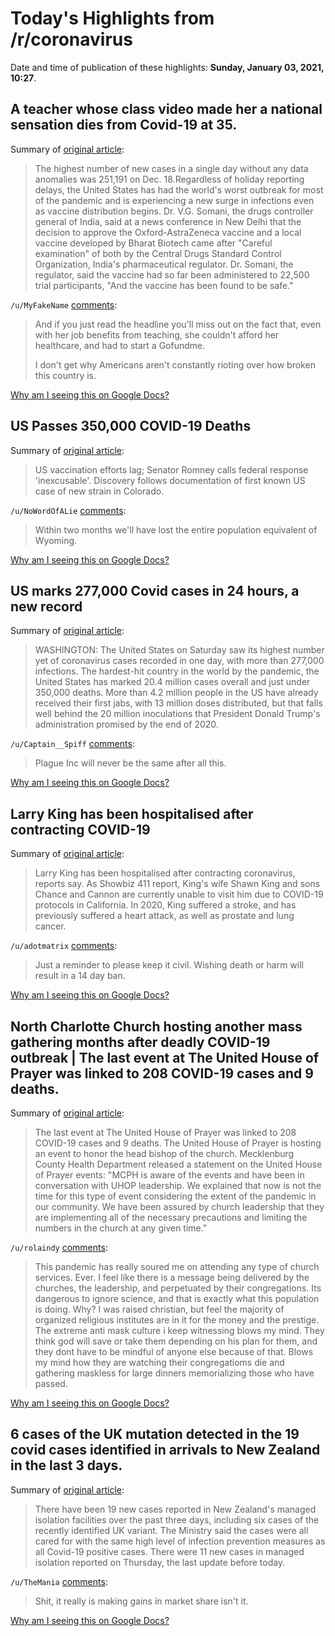 # Today's Highlights from /r/coronavirus

Date and time of publication of these highlights: **Sunday, January 03, 2021, 10:27**.

## A teacher whose class video made her a national sensation dies from Covid-19 at 35.

Summary of [original article](https://www.nytimes.com/2021/01/03/world/a-teacher-whose-class-video-made-her-a-national-sensation-dies-from-covid-19-at-35.html?smid=tw-nytimes&smtyp=cur):

> The highest number of new cases in a single day without any data anomalies was 251,191 on Dec. 18.Regardless of holiday reporting delays, the United States has had the world's worst outbreak for most of the pandemic and is experiencing a new surge in infections even as vaccine distribution begins. Dr. V.G. Somani, the drugs controller general of India, said at a news conference in New Delhi that the decision to approve the Oxford-AstraZeneca vaccine and a local vaccine developed by Bharat Biotech came after "Careful examination" of both by the Central Drugs Standard Control Organization, India's pharmaceutical regulator. Dr. Somani, the regulator, said the vaccine had so far been administered to 22,500 trial participants, "And the vaccine has been found to be safe."

`/u/MyFakeName` [comments](https://www.reddit.com/r/Coronavirus/comments/kpljz8/a_teacher_whose_class_video_made_her_a_national/):

> And if you just read the headline you'll miss out on the fact that, even with her job benefits from teaching, she couldn't afford her healthcare, and had to start a Gofundme.
> 
> I don't get why Americans aren't constantly rioting over how broken this country is.

[Why am I seeing this on Google Docs?](https://docs.google.com/document/d/1Dc6We63vOXIZsc0op-Bt4abqkYjXzOigalQqFxmvvbM/edit?usp=sharing)

## US Passes 350,000 COVID-19 Deaths

Summary of [original article](https://www.voanews.com/covid-19-pandemic/us-passes-350000-covid-19-deaths):

> US vaccination efforts lag; Senator Romney calls federal response 'inexcusable'. Discovery follows documentation of first known US case of new strain in Colorado.

`/u/NoWordOfALie` [comments](https://www.reddit.com/r/Coronavirus/comments/kpjpsz/us_passes_350000_covid19_deaths/):

> Within two months we'll have lost the entire population equivalent of Wyoming.

[Why am I seeing this on Google Docs?](https://docs.google.com/document/d/1Dc6We63vOXIZsc0op-Bt4abqkYjXzOigalQqFxmvvbM/edit?usp=sharing)

## US marks 277,000 Covid cases in 24 hours, a new record

Summary of [original article](https://timesofindia.indiatimes.com/world/us/us-marks-277000-covid-cases-in-24-hours-a-new-record/articleshow/80079208.cms):

> WASHINGTON: The United States on Saturday saw its highest number yet of coronavirus cases recorded in one day, with more than 277,000 infections. The hardest-hit country in the world by the pandemic, the United States has marked 20.4 million cases overall and just under 350,000 deaths. More than 4.2 million people in the US have already received their first jabs, with 13 million doses distributed, but that falls well behind the 20 million inoculations that President Donald Trump's administration promised by the end of 2020.

`/u/Captain__Spiff` [comments](https://www.reddit.com/r/Coronavirus/comments/kphxkx/us_marks_277000_covid_cases_in_24_hours_a_new/):

> Plague Inc will never be the same after all this.

[Why am I seeing this on Google Docs?](https://docs.google.com/document/d/1Dc6We63vOXIZsc0op-Bt4abqkYjXzOigalQqFxmvvbM/edit?usp=sharing)

## Larry King has been hospitalised after contracting COVID-19

Summary of [original article](https://www.nme.com/news/tv/larry-king-has-been-hospitalised-after-contracting-covid-19-2847442):

> Larry King has been hospitalised after contracting coronavirus, reports say. As Showbiz 411 report, King's wife Shawn King and sons Chance and Cannon are currently unable to visit him due to COVID-19 protocols in California. In 2020, King suffered a stroke, and has previously suffered a heart attack, as well as prostate and lung cancer.

`/u/adotmatrix` [comments](https://www.reddit.com/r/Coronavirus/comments/kp640m/larry_king_has_been_hospitalised_after/):

> Just a reminder to please keep it civil. Wishing death or harm will result in a 14 day ban.

[Why am I seeing this on Google Docs?](https://docs.google.com/document/d/1Dc6We63vOXIZsc0op-Bt4abqkYjXzOigalQqFxmvvbM/edit?usp=sharing)

## North Charlotte Church hosting another mass gathering months after deadly COVID-19 outbreak | The last event at The United House of Prayer was linked to 208 COVID-19 cases and 9 deaths.

Summary of [original article](https://www.wltx.com/article/news/local/north-charlotte-church-hosting-another-mass-gathering-months-after-deadly-covid-outbreak-traced-back-to-church/275-8a7b02c9-e728-40e3-8322-19ef2d59f07f):

> The last event at The United House of Prayer was linked to 208 COVID-19 cases and 9 deaths. The United House of Prayer is hosting an event to honor the head bishop of the church. Mecklenburg County Health Department released a statement on the United House of Prayer events: "MCPH is aware of the events and have been in conversation with UHOP leadership. We explained that now is not the time for this type of event considering the extent of the pandemic in our community. We have been assured by church leadership that they are implementing all of the necessary precautions and limiting the numbers in the church at any given time."

`/u/rolaindy` [comments](https://www.reddit.com/r/Coronavirus/comments/kpleyl/north_charlotte_church_hosting_another_mass/):

> This pandemic has really soured me on attending any type of church services. Ever.  I feel like there is a message being delivered by the churches, the leadership, and perpetuated by their congregations. Its dangerous to ignore science, and that is exactly what this population is doing.  Why?  I was raised christian, but feel the majority of organized religious institutes are in it for the money and the prestige.  The extreme anti mask culture i keep witnessing blows my mind.  They think god will save or take them depending on his plan for them, and they dont have to be mindful of anyone else because of that.  Blows my mind how they are watching their congregatioms die and gathering maskless for large dinners memorializing those who have passed.

[Why am I seeing this on Google Docs?](https://docs.google.com/document/d/1Dc6We63vOXIZsc0op-Bt4abqkYjXzOigalQqFxmvvbM/edit?usp=sharing)

## 6 cases of the UK mutation detected in the 19 covid cases identified in arrivals to New Zealand in the last 3 days.

Summary of [original article](https://www.rnz.co.nz/news/national/433973/covid-19-update-19-new-imported-cases-in-past-three-days):

> There have been 19 new cases reported in New Zealand's managed isolation facilities over the past three days, including six cases of the recently identified UK variant. The Ministry said the cases were all cared for with the same high level of infection prevention measures as all Covid-19 positive cases. There were 11 new cases in managed isolation reported on Thursday, the last update before today.

`/u/TheMania` [comments](https://www.reddit.com/r/Coronavirus/comments/kpiu9p/6_cases_of_the_uk_mutation_detected_in_the_19/):

> Shit, it really is making gains in market share isn't it.

[Why am I seeing this on Google Docs?](https://docs.google.com/document/d/1Dc6We63vOXIZsc0op-Bt4abqkYjXzOigalQqFxmvvbM/edit?usp=sharing)

